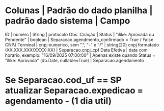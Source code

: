 # Colunas | Padrão do dado planilha | padrão dado sistema | Campo

ID | numero | String | protocolo
Obs. Criação | 
Status | "ilike: Aprovada ou Pendente" | boolean | Separacao.agendmento_confirmado = True / False
CNPJ Terminal | cnpj numerico, sem ".", "-" e "/" | string(20) cnpj formatado (XX.XXX.XXX/XXXX-XX) | Separacao.cnpj_cpf
Data Efetiva | data com horario, exemplo: "16/09/2025  07:00:00" | Apenas existe quando Status = "ilike: Aprovada" (db.Date, nullable=True) | Separacao.agendamento
# Se Separacao.cod_uf == SP atualizar Separacao.expedicao = agendamento - (1 dia util)
